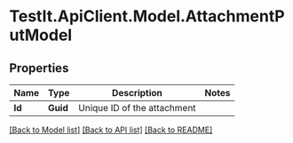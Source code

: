 # TestIt.ApiClient.Model.AttachmentPutModel

## Properties

Name | Type | Description | Notes
------------ | ------------- | ------------- | -------------
**Id** | **Guid** | Unique ID of the attachment | 

[[Back to Model list]](../README.md#documentation-for-models) [[Back to API list]](../README.md#documentation-for-api-endpoints) [[Back to README]](../README.md)

